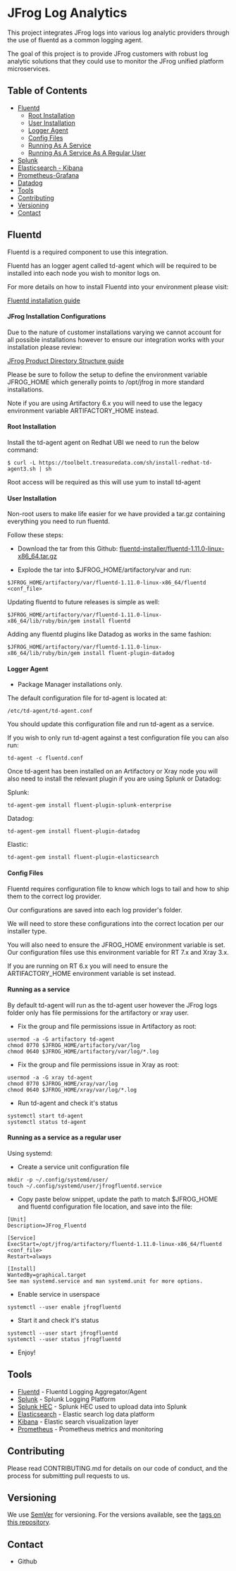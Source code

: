 # JFrog Log Analytics

This project integrates JFrog logs into various log analytic providers through the use of fluentd as a common logging agent.

The goal of this project is to provide JFrog customers with robust log analytic solutions that they could use to monitor the JFrog unified platform microservices.

## Table of Contents

   * [Fluentd](#fluentd)
     * [Root Installation](#root-installation)
     * [User Installation](#user-installation)
     * [Logger Agent](#logger-agent)
     * [Config Files](#config-files)
     * [Running As A Service](#running-as-a-service)
     * [Running As A Service As A Regular User](#running-as-a-service-as-a-regular-user)
   * [Splunk](log-vendors/splunk/README.md)
   * [Elasticsearch - Kibana](log-vendors/elastic-fluentd-kibana/README.md)
   * [Prometheus-Grafana](log-vendors/prometheus-fluentd-grafana/README.md)
   * [Datadog](log-vendors/datadog/README.md)
   * [Tools](#tools)
   * [Contributing](#contributing)
   * [Versioning](#versioning)
   * [Contact](#contact)

## Fluentd 

Fluentd is a required component to use this integration.

Fluentd has an logger agent called td-agent which will be required to be installed into each node you wish to monitor logs on.

For more details on how to install Fluentd into your environment please visit:

[Fluentd installation guide](https://docs.fluentd.org/installation)

#### JFrog Installation Configurations

Due to the nature of customer installations varying we cannot account for all possible installations however to ensure our integration works with your installation please review:

[JFrog Product Directory Structure guide](https://www.jfrog.com/confluence/display/JFROG/System+Directories#SystemDirectories-JFrogProductDirectoryStructure)

Please be sure to follow the setup to define the environment variable JFROG_HOME which generally points to /opt/jfrog in more standard installations.

Note if you are using Artifactory 6.x you will need to use the legacy environment variable ARTIFACTORY_HOME instead.

#### Root Installation

Install the td-agent agent on Redhat UBI we need to run the below command:

```
$ curl -L https://toolbelt.treasuredata.com/sh/install-redhat-td-agent3.sh | sh
```

Root access will be required as this will use yum to install td-agent

#### User Installation

Non-root users to make life easier for we have provided a tar.gz containing everything you need to run fluentd.

Follow these steps:

* Download the tar from this Github: [fluentd-installer/fluentd-1.11.0-linux-x86_64.tar.gz](fluentd-installer/fluentd-1.11.0-linux-x86_64.tar.gz)

* Explode the tar into $JFROG_HOME/artifactory/var and run:

``` 
$JFROG_HOME/artifactory/var/fluentd-1.11.0-linux-x86_64/fluentd <conf_file>
```

Updating fluentd to future releases is simple as well:

``` 
$JFROG_HOME/artifactory/var/fluentd-1.11.0-linux-x86_64/lib/ruby/bin/gem install fluentd
```

Adding any fluentd plugins like Datadog as works in the same fashion:

``` 
$JFROG_HOME/artifactory/var/fluentd-1.11.0-linux-x86_64/lib/ruby/bin/gem install fluent-plugin-datadog
```

#### Logger Agent

* Package Manager installations only.

The default configuration file for td-agent is located at:

```
/etc/td-agent/td-agent.conf
```

You should update this configuration file and run td-agent as a service.

If you wish to only run td-agent against a test configuration file you can also run:

```
td-agent -c fluentd.conf
```

Once td-agent has been installed on an Artifactory or Xray node you will also need to install the relevant plugin if you are using Splunk or Datadog:

Splunk:
```
td-agent-gem install fluent-plugin-splunk-enterprise
```

Datadog:
``` 
td-agent-gem install fluent-plugin-datadog
```

Elastic:
``` 
td-agent-gem install fluent-plugin-elasticsearch
```

#### Config Files

Fluentd requires configuration file to know which logs to tail and how to ship them to the correct log provider.

Our configurations are saved into each log provider's folder.

We will need to store these configurations into the correct location per our installer type.

You will also need to ensure the JFROG_HOME environment variable is set. Our configuration files use this environment variable for RT 7.x and Xray 3.x.

If you are running on RT 6.x you will need to ensure the ARTIFACTORY_HOME environment variable is set instead.

#### Running as a service

By default td-agent will run as the td-agent user however the JFrog logs folder only has file permissions for the artifactory or xray user.

* Fix the group and file permissions issue in Artifactory as root:

``` 
usermod -a -G artifactory td-agent
chmod 0770 $JFROG_HOME/artifactory/var/log
chmod 0640 $JFROG_HOME/artifactory/var/log/*.log
```

* Fix the group and file permissions issue in Xray as root:

``` 
usermod -a -G xray td-agent
chmod 0770 $JFROG_HOME/xray/var/log
chmod 0640 $JFROG_HOME/xray/var/log/*.log
```

* Run td-agent and check it's status

```
systemctl start td-agent
systemctl status td-agent
```

#### Running as a service as a regular user

Using systemd:

* Create a service unit configuration file

```
mkdir -p ~/.config/systemd/user/
touch ~/.config/systemd/user/jfrogfluentd.service
```

* Copy paste below snippet, update the path to match $JFROG_HOME and fluentd configuration file location, and save into the file:

```
[Unit]
Description=JFrog_Fluentd

[Service]
ExecStart=/opt/jfrog/artifactory/fluentd-1.11.0-linux-x86_64/fluentd <conf_file>
Restart=always

[Install]
WantedBy=graphical.target
See man systemd.service and man systemd.unit for more options.
```

* Enable service in userspace

``` 
systemctl --user enable jfrogfluentd
```

* Start it and check it's status

```
systemctl --user start jfrogfluentd
systemctl --user status jfrogfluentd
```

* Enjoy!

## Tools
* [Fluentd](https://www.fluentd.org) - Fluentd Logging Aggregator/Agent
* [Splunk](https://www.splunk.com/) - Splunk Logging Platform
* [Splunk HEC](https://dev.splunk.com/enterprise/docs/dataapps/httpeventcollector/) - Splunk HEC used to upload data into Splunk
* [Elasticsearch](https://www.elastic.co/) - Elastic search log data platform
* [Kibana](https://www.elastic.co/kibana) - Elastic search visualization layer
* [Prometheus](https://prometheus.io/) - Prometheus metrics and monitoring
## Contributing
Please read CONTRIBUTING.md for details on our code of conduct, and the process for submitting pull requests to us.

## Versioning
We use [SemVer](http://semver.org/) for versioning. For the versions available, see the [tags on this repository](https://github.com/your/project/tags).

## Contact
* Github

